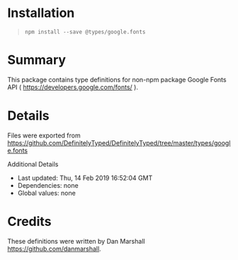 # Installation
> `npm install --save @types/google.fonts`

# Summary
This package contains type definitions for non-npm package Google Fonts API ( https://developers.google.com/fonts/ ).

# Details
Files were exported from https://github.com/DefinitelyTyped/DefinitelyTyped/tree/master/types/google.fonts

Additional Details
 * Last updated: Thu, 14 Feb 2019 16:52:04 GMT
 * Dependencies: none
 * Global values: none

# Credits
These definitions were written by Dan Marshall <https://github.com/danmarshall>.
